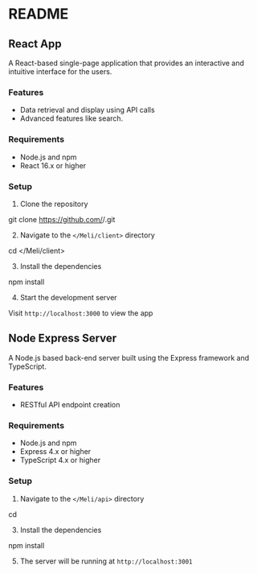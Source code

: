 # README

## React App

A React-based single-page application that provides an interactive and intuitive interface for the users.

### Features
- Data retrieval and display using API calls
- Advanced features like search.

### Requirements
- Node.js and npm
- React 16.x or higher

### Setup

1. Clone the repository
  
git clone https://github.com/<username>/<Meli>.git

2. Navigate to the `</Meli/client>` directory

cd </Meli/client>

3. Install the dependencies
   
npm install

4. Start the development server

Visit `http://localhost:3000` to view the app

## Node Express Server

A Node.js based back-end server built using the Express framework and TypeScript.

### Features
- RESTful API endpoint creation

### Requirements
- Node.js and npm
- Express 4.x or higher
- TypeScript 4.x or higher

### Setup

1. Navigate to the `</Meli/api>` directory

cd </api>

3. Install the dependencies

npm install

5. The server will be running at `http://localhost:3001`
